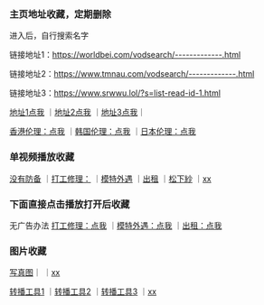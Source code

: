 ### 主页地址收藏，定期删除
进入后，自行搜索名字

链接地址1：https://worldbei.com/vodsearch/-------------.html

链接地址2：https://www.tmnau.com/vodsearch/-------------.html

链接地址3：https://www.srwwu.lol/?s=list-read-id-1.html

[地址1点我](https://worldbei.com/vodsearch/-------------.html)
｜[地址2点我](https://www.tmnau.com/vodsearch/-------------.html)
｜[地址3点我](https://www.srwwu.lol/?s=list-read-id-1.html)｜

[香港伦理：点我](https://worldbei.com/vodsearch/----%E9%A6%99%E6%B8%AF%E4%BC%A6%E7%90%86---------.html)
｜[韩国伦理：点我](https://worldbei.com/vodsearch/----%E9%9F%A9%E5%9B%BD%E4%BC%A6%E7%90%86---------.html)
｜[日本伦理：点我](https://worldbei.com/vodsearch/----%E6%97%A5%E6%9C%AC%E4%BC%A6%E7%90%86---------.html)

### 单视频播放收藏
[没有防备](https://worldbei.com/vodplay/81235-1-1.html)
｜[打工修理：](https://worldbei.com/vodplay/11678-1-1.html)
｜[模特外遇](https://worldbei.com/vodplay/87025-1-1.html)
｜[出租](https://worldbei.com/vodplay/87122-1-1.html)
｜[松下紗](https://www.tmnau.com/vodplay/204631-1-1.html)
｜[xx](#主页地址收藏定期删除)
### 下面直接点击播放打开后收藏
无广告办法
[打工修理：点我](https://m3u8play.com/?play=https://video.zmwbf.com/20230804/ZjRjYmFjND/093820/720/hls/encrypt/index.m3u8)
｜[模特外遇：点我](https://m3u8play.com/?play=https://video.zmwbf.com/20231003/Y2RlMTNlZj/165407/720/hls/encrypt/index.m3u8)
｜[出租：点我](https://m3u8play.com/?play=https://video.zmwbf.com/20231003/ZjQ1YjMzYm/165407/720/hls/encrypt/index.m3u8)

### 图片收藏
[写真图](https://xasia.pics)｜
｜[xx](#主页地址收藏定期删除)


[转播工具1](http://tool.pfan.cn/m3u8/)
｜[转播工具2](https://anym3u8player.com/)
｜[转播工具3](http://tool.liumingye.cn/m3u8/)
｜[xx](#主页地址收藏定期删除)

